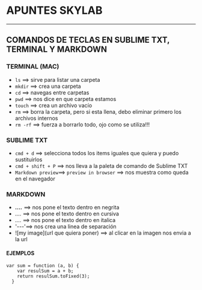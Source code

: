 # APUNTES SKYLAB
---
## COMANDOS DE TECLAS EN SUBLIME TXT, TERMINAL Y MARKDOWN
  
### TERMINAL (MAC)
- `ls` ==> sirve para listar una carpeta  
- `mkdir` ==> crea una carpeta  
- `cd` ==> navegas entre carpetas   
- `pwd` ==> nos dice en que carpeta estamos  
- `touch` ==> crea un archivo vacío   
- `rm` ==> borra la carpeta, pero si esta llena, debo eliminar primero los archivos internos    
- `rm -rf` ==> fuerza a borrarlo todo, ojo como se utiliza!!!   

### SUBLIME TXT    
- `cmd + d` ==> selecciona todos los items iguales que quiera y puedo sustituirlos   
- `cmd + shift + P` ==> nos lleva a la paleta de comando de Sublime TXT  
- `Markdown preview`==> `preview in browser` ==> nos muestra como queda en el navegador   
 
### MARKDOWN  
- ***....*** ==> nos pone el texto dentro en negrita
- *....* ==> nos pone el texto dentro en cursiva  
- _...._ ==> nos pone el texto dentro en italica   
- '---'==> nos crea una linea de separación  
- ![my image](url que quiera poner) ==> al clicar en la imagen nos envia a la url  

#### EJEMPLOS

```
var sum = function (a, b) {
    var resulSum = a + b;
    return resulSum.toFixed(3);
  } 
